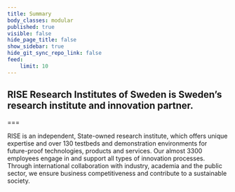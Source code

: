 ```yaml
---
title: Summary
body_classes: modular
published: true
visible: false
hide_page_title: false
show_sidebar: true
hide_git_sync_repo_link: false
feed:
    limit: 10
---
```


## RISE Research Institutes of Sweden is Sweden’s research institute and innovation partner.

===

RISE is an independent, State-owned research institute, which offers unique expertise and over 130 testbeds and demonstration environments for future-proof technologies, products and services. Our almost 3300 employees engage in and support all types of innovation processes. Through international collaboration with industry, academia and the public sector, we ensure business competitiveness and contribute to a sustainable society.
